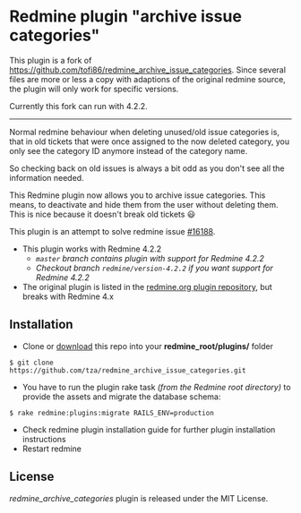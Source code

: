 Redmine plugin "archive issue categories"
=========================================

This plugin is a fork of https://github.com/tofi86/redmine_archive_issue_categories.
Since several files are more or less a copy with adaptions of the original redmine source, the plugin will only work for specific versions.

Currently this fork can run with 4.2.2. 

------------
Normal redmine behaviour when deleting unused/old issue categories is, that in old tickets that were once assigned to the now deleted category, you only see the category ID anymore instead of the category name.

So checking back on old issues is always a bit odd as you don't see all the information needed.

This Redmine plugin now allows you to archive issue categories. This means, to deactivate and hide them from the user without deleting them. This is nice because it doesn't break old tickets :smiley:

This plugin is an attempt to solve redmine issue [#16188](http://www.redmine.org/issues/16188).

* This plugin works with Redmine 4.2.2
  * *`master` branch contains plugin with support for Redmine 4.2.2*
  * *Checkout branch `redmine/version-4.2.2` if you want support for Redmine 4.2.2*
* The original plugin is listed in the [redmine.org plugin repository](http://www.redmine.org/plugins/redmine_archive_issue_categories), but breaks with Redmine 4.x

Installation
------------

* Clone or [download](https://github.com/tza/redmine_archive_issue_categories/releases) this repo into your **redmine_root/plugins/** folder

```
$ git clone https://github.com/tza/redmine_archive_issue_categories.git
```
* You have to run the plugin rake task *(from the Redmine root directory)* to provide the assets and migrate the database schema:

```
$ rake redmine:plugins:migrate RAILS_ENV=production
```

* Check redmine plugin installation guide for further plugin installation instructions
* Restart redmine


License
-------

*redmine_archive_categories* plugin is released under the MIT License.
